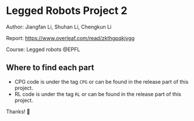 # Legged Robots Project 2

Author: Jiangfan Li, Shuhan Li, Chengkun Li

Report: https://www.overleaf.com/read/zkthgpqkjygg

Course: Legged robots @EPFL

## Where to find each part
- CPG code is under the tag `CPG` or can be found in the release part of this project.
- RL code is under the tag `RL` or can be found in the release part of this project.

Thanks! :paw_prints:

